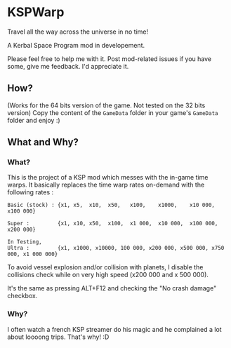 # KSPWarp
Travel all the way across the universe in no time!

A Kerbal Space Program mod in developement.

Please feel free to help me with it. Post mod-related issues if you have some, give me feedback. I'd appreciate it.

## How?
(Works for the 64 bits version of the game. Not tested on the 32 bits version)
Copy the content of the `GameData` folder in your game's `GameData` folder and enjoy :)

## What and Why?
### What?
This is the project of a KSP mod which messes with the in-game time warps.
It basically replaces the time warp rates on-demand with the following rates :
```
Basic (stock) : {x1, x5,  x10,  x50,   x100,    x1000,    x10 000,    x100 000}

Super :         {x1, x10, x50,  x100,  x1 000,  x10 000,  x100 000,   x200 000}

In Testing,
Ultra :         {x1, x1000, x10000, 100 000, x200 000, x500 000, x750 000, x1 000 000}
```
To avoid vessel explosion and/or collision with planets, I disable the collisions check while on very high speed (x200 000 and x 500 000).

It's the same as pressing ALT+F12 and checking the "No crash damage" checkbox.

### Why?
I often watch a french KSP streamer do his magic and he complained a lot about loooong trips. That's why! :D
